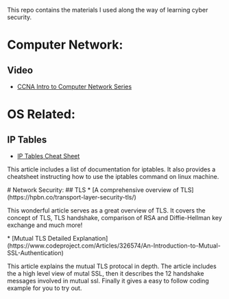 This repo contains the materials I used along the way of learning cyber security.

# Computer Network:
## Video
* [CCNA Intro to Computer Network Series](https://www.youtube.com/watch?v=n2D1o-aM-2s&list=PLh94XVT4dq02frQRRZBHzvj2hwuhzSByN)

# OS Related:
## IP Tables
* [IP Tables Cheat Sheet](https://gist.github.com/davydany/0ad377f6de3c70056d2bd0f1549e1017)
<p>This article includes a list of documentation for iptables. It also provides a cheatsheet instructing how to use the iptables command on linux machine.</p>
# Network Security:
## TLS
* [A comprehensive overview of TLS](https://hpbn.co/transport-layer-security-tls/)
<p>This wonderful article serves as a great overview of TLS. It covers the concept of TLS, TLS handshake, comparison of RSA and Diffie-Hellman key exchange and much more!</p>
* [Mutual TLS Detailed Explanation](https://www.codeproject.com/Articles/326574/An-Introduction-to-Mutual-SSL-Authentication)
<p>This article explains the mutual TLS protocal in depth. The article includes the a high level view of mutal SSL, then it describes the 12 handshake messages involved in mutual ssl. Finally it gives a easy to follow coding example for you to try out.</p>
